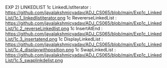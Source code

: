 EXP 2) LINKEDLIST 1c LinkedLIstIterator : https://github.com/jayalakshmicyadav/ADJ_CS065/blob/main/Exp1c_LinkedList/1c.1_linkedlistiterator.png 1c RevererseLinkedList : https://github.com/jayalakshmicyadav/ADJ_CS065/blob/main/Exp1c_LinkedList/1c.2_reverseLinkedlist.png 1c InsertAtEnd : https://github.com/jayalakshmicyadav/ADJ_CS065/blob/main/Exp1c_LinkedList/1c.3_insertatend.png 1c DisplayLinkedList : https://github.com/jayalakshmicyadav/ADJ_CS065/blob/main/Exp1c_LinkedList/1c.4_displaywithposition.png 1c SwapLinkedList : https://github.com/jayalakshmicyadav/ADJ_CS065/blob/main/Exp1c_LinkedList/1c.5_swaplinkdelist.png
